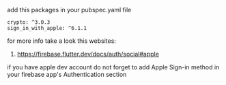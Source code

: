 add this packages in your pubspec.yaml file

    crypto: ^3.0.3
    sign_in_with_apple: ^6.1.1

for more info take a look this websites:

1. https://firebase.flutter.dev/docs/auth/social#apple

if you have apple dev account do not forget to add Apple Sign-in method in your
firebase app's Authentication section

